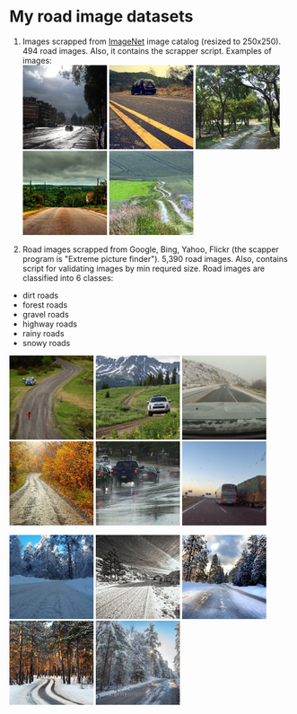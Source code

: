 # My road image datasets

1) Images scrapped from [ImageNet](http://www.image-net.org/synset?wnid=n02900459#) image catalog (resized to 250x250). 494 road images. Also, it contains the scrapper script. Examples of images:  
<img src="ImageNet/250x250/0.jpg" width="150" /> <img src="ImageNet/250x250/2.jpg" width="150" /> <img src="ImageNet/250x250/9.jpg" width="150" /> <img src="ImageNet/250x250/225.jpg" width="150" />  <img src="ImageNet/250x250/497.jpg" width="150" /> 

2) Road images scrapped from Google, Bing, Yahoo, Flickr (the scapper program is "Extreme picture finder"). 5,390 road images. Also, contains script for validating images by min requred size.
Road images are classified into 6 classes:
- dirt roads  
- forest roads  
- gravel roads  
- highway roads  
- rainy roads  
- snowy roads  

<img src="google_bing_yahoo_flickr/250x250/dirt_roads/_MG_6956-Edit_copy.jpg" width="150" /> <img src="google_bing_yahoo_flickr/250x250/dirt_roads/01-driving-dirt-roads.jpg" width="150" /> <img src="google_bing_yahoo_flickr/250x250/snowy_roads/1-007.jpg" width="150" /> <img src="google_bing_yahoo_flickr/250x250/rainy_roads/6244934442_89cc5c4d4c_b.jpg" width="150" /> <img src="google_bing_yahoo_flickr/250x250/rainy_roads/Driving in Rain.jpg" width="150" /> <img src="google_bing_yahoo_flickr/250x250/highway_road/267705190_10f74c72ea_b.jpg" width="150" /> 

<img src="google_bing_yahoo_flickr/250x250/snowy_roads/1-006 (2).jpg" width="150" /> <img src="google_bing_yahoo_flickr/250x250/snowy_roads/49d44accc57aca29ce727e5a82d90736.jpg" width="150" /> <img src="google_bing_yahoo_flickr/250x250/snowy_roads/929304_92850885.jpg" width="150" /> <img src="google_bing_yahoo_flickr/250x250/snowy_roads/363545-svetik.jpg" width="150" /> 
<img src="google_bing_yahoo_flickr/250x250/snowy_roads/498893040.jpg" width="150" /> 
